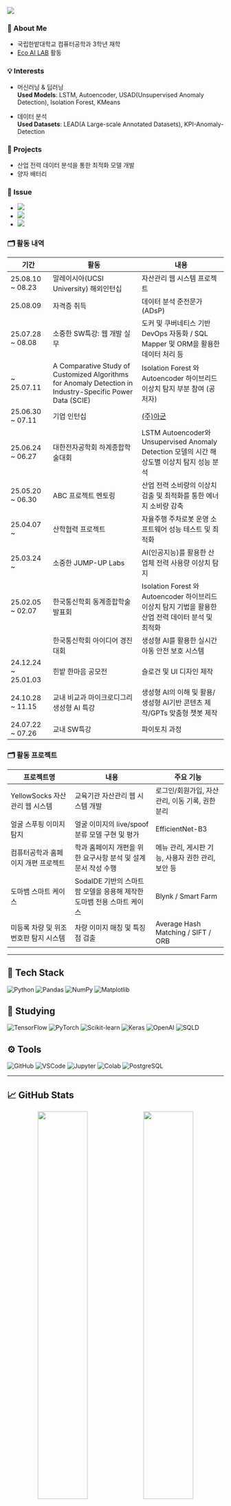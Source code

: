 <img src="https://capsule-render.vercel.app/api?type=waving&color=gradient&height=300&section=header&text=Junseong%20World&fontSize=70" />

### 🏫 About Me
- 국립한밭대학교 컴퓨터공학과 3학년 재학
- [Eco AI LAB](https://sites.google.com/view/ecoai) 활동


### 💡 Interests
- 머신러닝 & 딥러닝  
   **Used Models**: LSTM, Autoencoder, USAD(Unsupervised Anomaly Detection), Isolation Forest, KMeans

- 데이터 분석  
   **Used Datasets**: LEAD(A Large-scale Annotated Datasets), KPI-Anomaly-Detection 

### 🚀 Projects
- 산업 전력 데이터 분석을 통한 최적화 모델 개발
- 양자 배터리

### 🧩 Issue
- <a href="https://www.localtoday.co.kr/news/articleView.html?idxno=328094">
    <img src="https://img.shields.io/badge/EcoAI_보도-191970?style=flat-square&logo=readme&logoColor=white"/>
  </a>
- <a href="https://www.issuemaker.kr/news/articleView.html?idxno=50680">
    <img src="https://img.shields.io/badge/이슈메이커_보도-191970?style=flat-square&logo=readme&logoColor=white"/>
  </a>
- <a href="https://www.sisamagazine.co.kr/news/articleView.html?idxno=511028">
    <img src="https://img.shields.io/badge/시사매거진_보도-191970?style=flat-square&logo=readme&logoColor=white"/>
  </a>

  

### 🗂️ 활동 내역

| 기간       | 활동       | 내용                                  |
|------------|------------|----------------------------------------|
| 25.08.10 ~ 08.23 | 말레이시아(UCSI University) 해외인턴십 | 자산관리 웹 시스템 프로젝트 |
| 25.08.09 | 자격증 취득 | 데이터 분석 준전문가(ADsP) |
| 25.07.28 ~ 08.08 | 소중한 SW특강: 웹 개발 실무 | 도커 및 쿠버네티스 기반 DevOps 자동화 / SQL Mapper 및 ORM을 활용한 데이터 처리 등 |
| ~ 25.07.11 | A Comparative Study of Customized Algorithms for Anomaly Detection in Industry-Specific Power Data (SCIE) | Isolation Forest 와 Autoencoder 하이브리드 이상치 탐지 부분 참여 (공저자) |
| 25.06.30 ~ 07.11| 기업 인턴십 |[(주)아군](https://argoon.net) |
| 25.06.24 ~ 06.27 | 대한전자공학회 하계종합학술대회 | LSTM Autoencoder와 Unsupervised Anomaly Detection 모델의 시간 해상도별 이상치 탐지 성능 분석  |
| 25.05.20 ~ 06.30| ABC 프로젝트 멘토링 | 산업 전력 소비량의 이상치 검출 및 최적화를 통한 에너지 소비량 감축 |
| 25.04.07 ~ | 산학협력 프로젝트 | 자율주행 주차로봇 운영 소프트웨어 성능 테스트 및 최적화 |
| 25.03.24 ~  | 소중한 JUMP-UP Labs | AI(인공지능)를 활용한 산업체 전력 사용량 이상치 탐지 |
| 25.02.05 ~ 02.07 | 한국통신학회 동계종합학술발표회  | Isolation Forest 와 Autoencoder 하이브리드 이상치 탐지 기법을 활용한 산업 전력 데이터 분석 및 최적화 |
|  | 한국통신학회 아이디어 경진대회  | 생성형 AI를 활용한 실시간 아동 안전 보호 시스템 |
| 24.12.24 ~ 25.01.03 | 힌밭 한마음 공모전 | 슬로건 및 UI 디자인 제작 |
| 24.10.28 ~ 11.15 | 교내 비교과 마이크로디그리 생성형 AI 특강 | 생성형 AI의 이해 및 활용/생성형 AI기반 콘텐츠 제작/GPTs 맞춤형 챗봇 제작 |
| 24.07.22 ~ 07.26 | 교내 SW특강 | 파이토치 과정 | - |







### 🗂️ 활동 프로젝트

| 프로젝트명       | 내용                                          | 주요 기능 |
|------------|------------|------------------------------------------------------------------|
| YellowSocks 자산관리 웹 시스템 | 교육기관 자산관리 웹 시스템 개발 | 로그인/회원가입, 자산 관리, 이동 기록, 권한 분리 |
| 얼굴 스푸핑 이미지 탐지 | 얼굴 이미지의 live/spoof 분류 모델 구현 및 평가 | EfficientNet-B3 |
| 컴퓨터공학과 홈페이지 개편 프로젝트 | 학과 홈페이지 개편을 위한 요구사항 분석 및 설계 문서 작성 수행 | 메뉴 관리, 게시판 기능, 사용자 권한 관리, 보안 등 |
| 도마뱀 스마트 케이스 | SodaIDE 기반의 스마트팜 모델을 응용해 제작한 도마뱀 전용 스마트 케이스 | Blynk / Smart Farm |
| 미등록 차량 및 위조 번호판 탐지 시스템 | 차량 이미지 매칭 및 특징점 검출 | Average Hash Matching / SIFT / ORB |

---
## 🔧 Tech Stack

![Python](https://img.shields.io/badge/Python-3776AB?style=for-the-badge&logo=python&logoColor=white)
![Pandas](https://img.shields.io/badge/Pandas-150458?style=for-the-badge&logo=pandas&logoColor=white)
![NumPy](https://img.shields.io/badge/Numpy-013243?style=for-the-badge&logo=numpy&logoColor=white)
![Matplotlib](https://img.shields.io/badge/Matplotlib-11557C?style=for-the-badge&logo=matplotlib&logoColor=white)


## 📝 Studying

![TensorFlow](https://img.shields.io/badge/TensorFlow-FF6F00?style=for-the-badge&logo=tensorflow&logoColor=white)
![PyTorch](https://img.shields.io/badge/PyTorch-EE4C2C?style=for-the-badge&logo=pytorch&logoColor=white)
![Scikit-learn](https://img.shields.io/badge/Scikit--learn-F7931E?style=for-the-badge&logo=scikit-learn&logoColor=white)
![Keras](https://img.shields.io/badge/Keras-D00000?style=for-the-badge&logo=keras&logoColor=white)
![OpenAI](https://img.shields.io/badge/OpenAI-412991?style=for-the-badge&logo=openai&logoColor=white)
![SQLD](https://img.shields.io/badge/SQLD-4479A1?style=for-the-badge&logo=mysql&logoColor=white)


## ⚙️ Tools

![GitHub](https://img.shields.io/badge/GitHub-181717?style=for-the-badge&logo=github&logoColor=white)
![VSCode](https://img.shields.io/badge/VSCode-007ACC?style=for-the-badge&logo=visualstudiocode&logoColor=white)
![Jupyter](https://img.shields.io/badge/Jupyter-F37626?style=for-the-badge&logo=jupyter&logoColor=white)
![Colab](https://img.shields.io/badge/Colab-F9AB00?style=for-the-badge&logo=googlecolab&logoColor=white)
![PostgreSQL](https://img.shields.io/badge/PostgreSQL-336791?style=for-the-badge&logo=postgresql&logoColor=white)

---

## 📈 GitHub Stats
<p align="center">
  <img src="https://github-readme-stats.vercel.app/api?username=junseong00&show_icons=true&theme=github_light" width="48%" />
  <img src="https://github-readme-stats.vercel.app/api/top-langs/?username=junseong00&layout=compact&theme=github_light" width="48%" />
</p>

<!--
<p align="center">
  <a href="https://hits.sh/github.com/junseong00/">
    <img alt="Hits" src="https://hits.sh/github.com/junseong00.svg?style=for-the-badge&label=HITS&color=5bc26a&labelColor=555555"/>
  </a>
</p>
-->

<h3 align="center">🌈 Follow Me 🌈</h3>
<p align="center">
  </a>&nbsp
  <a href="mailto:js03093351@gmail.com">
    <img src="https://img.shields.io/badge/Gmail-D14836?style=flat-square&logo=Gmail&logoColor=white"/>
  </a>&nbsp
  <a href="https://github.com/junseong00/">
    <img src="https://img.shields.io/badge/GitHub-181717?style=flat-square&logo=github&logoColor=white"/>
  <a href="https://sites.google.com/view/ecoai">
  <img src="https://img.shields.io/badge/EcoAI_LAB-1E90FF?style=flat-square&logo=google&logoColor=white"/>
</a>
    
</p>

<!--
**junseong00/junseong00** is a ✨ _special_ ✨ repository because its `README.md` (this file) appears on your GitHub profile.

Here are some ideas to get you started:

- 🔭 I’m currently working on ...
- 🌱 I’m currently learning ...
- 👯 I’m looking to collaborate on ...
- 🤔 I’m looking for help with ...
- 💬 Ask me about ...
- 📫 How to reach me: ...
- 😄 Pronouns: ...
- ⚡ Fun fact: ...
-->
